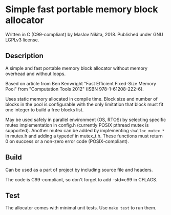 Simple fast portable memory block allocator
===========================================

Written in C (C99-compliant) by Maslov Nikita, 2018.
Published under GNU LGPLv3 license.


Description
-----------

A simple and fast portable memory block allocator without memory overhead 
and without loops.

Based on article from Ben Kenwright "Fast Efficient Fixed-Size Memory Pool"
from "Computation Tools 2012" (ISBN 978-1-61208-222-6).

Uses static memory allocated in compile time. Block size and number of
blocks in the pool is configurable with the only limitation that block
must fit one integer to build a free blocks list.

May be used safely in parallel environment (OS, RTOS) by selecting specific
mutex implementation in config.h (currently POSIX pthread mutex is supported).
Another mutex can be added by implementing `sballoc_mutex_*` in mutex.h
and adding a typedef in mutex\_t.h. These functions must return 0 on success
or a non-zero error code (POSIX-compliant).


Build
-----

Can be used as a part of project by including source file and headers.

The code is C99-compliant, so don't forget to add -std=c99 in CFLAGS.


Test
----

The allocator comes with minimal unit tests. Use `make test` to run them.
